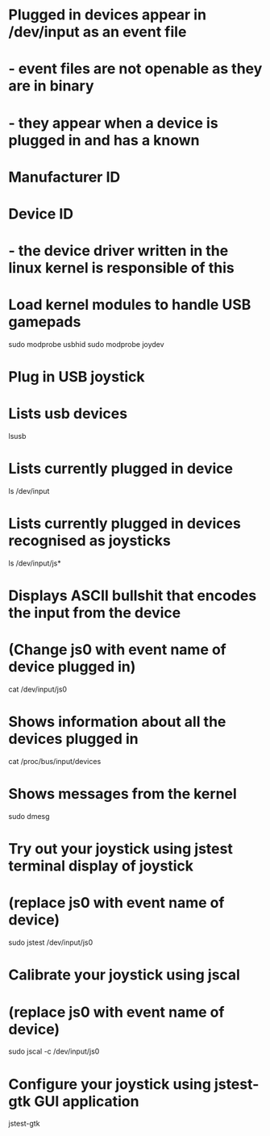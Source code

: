 # Plugged in devices appear in /dev/input as an event file
# - event files are not openable as they are in binary
# - they appear when a device is plugged in and has a known 
# 	Manufacturer 	ID
#	Device 		ID
# - the device driver written in the linux kernel is responsible of this

# Load kernel modules to handle USB gamepads
sudo modprobe usbhid
sudo modprobe joydev

# Plug in USB joystick

# Lists usb devices
lsusb

# Lists currently plugged in device
ls /dev/input

# Lists currently plugged in devices recognised as joysticks
ls /dev/input/js*

# Displays ASCII bullshit that encodes the input from the device
# (Change js0 with event name of device plugged in)
cat /dev/input/js0

# Shows information about all the devices plugged in
cat /proc/bus/input/devices

# Shows messages from the kernel
sudo dmesg

# Try out your joystick using jstest terminal display of joystick
# (replace js0 with event name of device) 
sudo jstest /dev/input/js0

# Calibrate your joystick using jscal
# (replace js0 with event name of device) 
sudo jscal -c /dev/input/js0

# Configure your joystick using jstest-gtk GUI application
jstest-gtk



